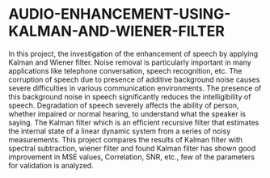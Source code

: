 # AUDIO-ENHANCEMENT-USING-KALMAN-AND-WIENER-FILTER

In this project, the investigation of the enhancement of speech by applying Kalman and Wiener filter. Noise removal is particularly important in many applications like telephone conversation, speech recognition, etc. The corruption of speech due to presence of additive background noise causes severe difficulties in various communication environments. The presence of this background noise in speech significantly reduces the intelligibility of speech. Degradation of speech severely affects the ability of person, whether impaired or normal hearing, to understand what the speaker is saying. The Kalman filter which is an efficient recursive filter that estimates the internal state of a linear dynamic system from a series of noisy measurements. This project compares the results of Kalman filter with spectral subtraction, wiener filter and found Kalman filter has shown good improvement in MSE values, Correlation, SNR, etc., few of the parameters for validation is analyzed.
